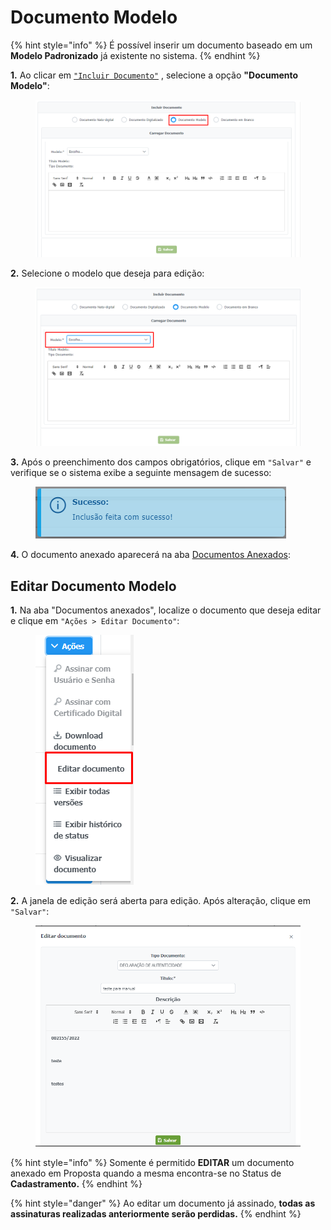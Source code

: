 # Documento Modelo

{% hint style="info" %}
É possível inserir um documento baseado em um **Modelo Padronizado** já existente no sistema.
{% endhint %}

**1.** Ao clicar em [`"Incluir Documento"`](broken-reference) , selecione a opção **"Documento Modelo"**:

<figure><img src="../../../.gitbook/assets/image (203).png" alt=""><figcaption></figcaption></figure>

**2.** Selecione o modelo que deseja para edição:

<figure><img src="../../../.gitbook/assets/image (229).png" alt=""><figcaption></figcaption></figure>

**3.** Após o preenchimento dos campos obrigatórios, clique em `"Salvar"`  e verifique se o sistema exibe a seguinte mensagem de sucesso:

<figure><img src="../../../.gitbook/assets/image (61).png" alt=""><figcaption></figcaption></figure>

**4.** O documento anexado aparecerá na aba [Documentos Anexados](../):

## Editar Documento Modelo

**1.** Na aba "Documentos anexados", localize o documento que deseja editar e clique em `"Ações > Editar Documento"`:

<figure><img src="../../../.gitbook/assets/image (265).png" alt=""><figcaption></figcaption></figure>

**2.** A janela de edição será aberta para edição. Após alteração, clique em `"Salvar"`:

<figure><img src="../../../.gitbook/assets/image (248).png" alt=""><figcaption></figcaption></figure>

{% hint style="info" %}
Somente é permitido **EDITAR** um documento anexado em Proposta quando a mesma encontra-se no Status de **Cadastramento.**
{% endhint %}

{% hint style="danger" %}
Ao editar um documento já assinado, **todas as assinaturas realizadas anteriormente serão perdidas.**
{% endhint %}
